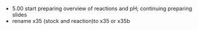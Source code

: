 - 5.00 start preparing overview of reactions and pH; continuing preparing slides
- rename x35 (stock and reaction)to x35 or x35b